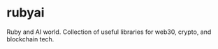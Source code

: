 # rubyai
Ruby and AI world. Collection of useful libraries for web30, crypto, and blockchain tech.  
